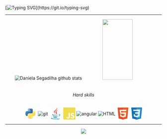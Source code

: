
[![Typing SVG](https://readme-typing-svg.herokuapp.com/?font=Goldman&size=35&pause=1000&color=8BE8FDFF&center=true&vCenter=true&width=1000&lines=Welcome,+my+name+is+Daniela;)](https://git.io/typing-svg)

---

<div align="center">  
  <img width="49%" height="195px" src="https://github-readme-stats.vercel.app/api?username=danielasegadilha&show_icons=true&count_private=true&hide_border=false&title_color=8BE8FDFF&icon_color=87CEFA&text_color=c9d1d9&bg_color=0d1117" alt="Daniela Segadilha github stats" /> 
  <img width="44%" height="195px" src="https://github-readme-stats.vercel.app/api/top-langs/?username=danielasegadilha&layout=compact&hide_border=false&title_color=8BE8FDFF&text_color=87CEFA&bg_color=0d1117" />
</div>

<div  align="center"> 
  <div style="display: inline_block"><br>
    <h6 align="center">Hard skills</h1>
    <img align="center" alt="Python" height="40" width="40" src="https://raw.githubusercontent.com/devicons/devicon/master/icons/python/python-original.svg">
    <img align="center" src="https://www.vectorlogo.zone/logos/git-scm/git-scm-icon.svg" alt="git" width="40" height="40"/>
    <img align="center" alt="Java" height="40" width="40" src="https://raw.githubusercontent.com/devicons/devicon/master/icons/java/java-original.svg">
    <img align="center" alt="Js" height="40" width="40" src="https://raw.githubusercontent.com/devicons/devicon/master/icons/javascript/javascript-plain.svg">
    <img align="center" alt="angular" height="42" width="52" src="https://miro.medium.com/max/256/1*3H6_a9Srb655m3NiqlbbKQ.png">
    <img align="center" alt="HTML" height="45" width="45" src="https://cdn.jsdelivr.net/gh/devicons/devicon/icons/bootstrap/bootstrap-original.svg" >
    <img align="center" alt="HTML" height="40" width="40" src="https://raw.githubusercontent.com/devicons/devicon/master/icons/html5/html5-original.svg">
    <img align="center" alt="CSS" height="40" width="40" src="https://raw.githubusercontent.com/devicons/devicon/master/icons/css3/css3-original.svg">
   </div>

---

[![](https://visitcount.itsvg.in/api?id=danielasegadilha&label=Profile%20Views&color=0&icon=5&pretty=true)](https://visitcount.itsvg.in)

